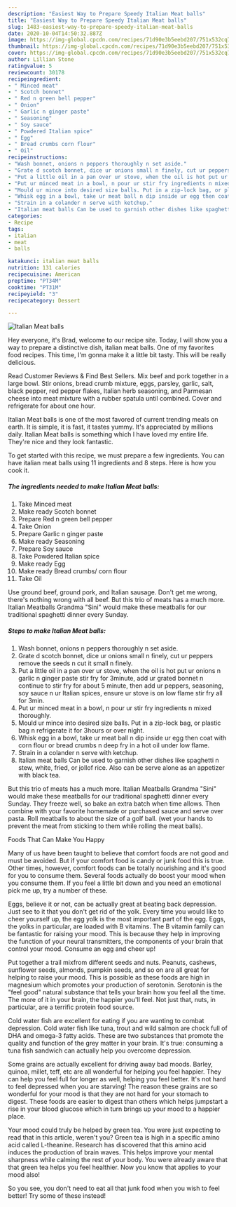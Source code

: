 ```yaml
---
description: "Easiest Way to Prepare Speedy Italian Meat balls"
title: "Easiest Way to Prepare Speedy Italian Meat balls"
slug: 1483-easiest-way-to-prepare-speedy-italian-meat-balls
date: 2020-10-04T14:50:32.887Z
image: https://img-global.cpcdn.com/recipes/71d90e3b5eebd207/751x532cq70/italian-meat-balls-recipe-main-photo.jpg
thumbnail: https://img-global.cpcdn.com/recipes/71d90e3b5eebd207/751x532cq70/italian-meat-balls-recipe-main-photo.jpg
cover: https://img-global.cpcdn.com/recipes/71d90e3b5eebd207/751x532cq70/italian-meat-balls-recipe-main-photo.jpg
author: Lillian Stone
ratingvalue: 5
reviewcount: 30178
recipeingredient:
- " Minced meat"
- " Scotch bonnet"
- " Red n green bell pepper"
- " Onion"
- " Garlic n ginger paste"
- " Seasoning"
- " Soy sauce"
- " Powdered Italian spice"
- " Egg"
- " Bread crumbs corn flour"
- " Oil"
recipeinstructions:
- "Wash bonnet, onions n peppers thoroughly n set aside."
- "Grate d scotch bonnet, dice ur onions small n finely, cut ur peppers remove the seeds n cut it small n finely."
- "Put a little oil in a pan over ur stove, when the oil is hot put ur onions n garlic n ginger paste stir fry for 3minute, add ur grated bonnet n continue to stir fry for about 5 minute, then add ur peppers, seasoning, soy sauce n ur Italian spices, ensure ur stove is on low flame stir fry all for 3min."
- "Put ur minced meat in a bowl, n pour ur stir fry ingredients n mixed thoroughly."
- "Mould ur mince into desired size balls. Put in a zip-lock bag, or plastic bag n refrigerate it for 3hours or over night."
- "Whisk egg in a bowl, take ur meat ball n dip inside ur egg then coat with corn flour or bread crumbs n deep fry in a hot oil under low flame."
- "Strain in a colander n serve with ketchup."
- "Italian meat balls Can be used to garnish other dishes like spaghetti n stew, white, fried, or jollof rice. Also can be serve alone as an appetizer with black tea."
categories:
- Recipe
tags:
- italian
- meat
- balls

katakunci: italian meat balls 
nutrition: 131 calories
recipecuisine: American
preptime: "PT34M"
cooktime: "PT31M"
recipeyield: "3"
recipecategory: Dessert

---
```



![Italian Meat balls](https://img-global.cpcdn.com/recipes/71d90e3b5eebd207/751x532cq70/italian-meat-balls-recipe-main-photo.jpg)

Hey everyone, it's Brad, welcome to our recipe site. Today, I will show you a way to prepare a distinctive dish, italian meat balls. One of my favorites food recipes. This time, I'm gonna make it a little bit tasty. This will be really delicious.

Read Customer Reviews &amp; Find Best Sellers. Mix beef and pork together in a large bowl. Stir onions, bread crumb mixture, eggs, parsley, garlic, salt, black pepper, red pepper flakes, Italian herb seasoning, and Parmesan cheese into meat mixture with a rubber spatula until combined. Cover and refrigerate for about one hour.

Italian Meat balls is one of the most favored of current trending meals on earth. It is simple, it is fast, it tastes yummy. It's appreciated by millions daily. Italian Meat balls is something which I have loved my entire life. They're nice and they look fantastic.


To get started with this recipe, we must prepare a few ingredients. You can have italian meat balls using 11 ingredients and 8 steps. Here is how you cook it.

<!--inarticleads1-->

##### The ingredients needed to make Italian Meat balls:

1. Take  Minced meat
1. Make ready  Scotch bonnet
1. Prepare  Red n green bell pepper
1. Take  Onion
1. Prepare  Garlic n ginger paste
1. Make ready  Seasoning
1. Prepare  Soy sauce
1. Take  Powdered Italian spice
1. Make ready  Egg
1. Make ready  Bread crumbs/ corn flour
1. Take  Oil


Use ground beef, ground pork, and Italian sausage. Don&#39;t get me wrong, there&#39;s nothing wrong with all beef. But this trio of meats has a much more. Italian Meatballs Grandma &#34;Sini&#34; would make these meatballs for our traditional spaghetti dinner every Sunday. 

<!--inarticleads2-->

##### Steps to make Italian Meat balls:

1. Wash bonnet, onions n peppers thoroughly n set aside.
1. Grate d scotch bonnet, dice ur onions small n finely, cut ur peppers remove the seeds n cut it small n finely.
1. Put a little oil in a pan over ur stove, when the oil is hot put ur onions n garlic n ginger paste stir fry for 3minute, add ur grated bonnet n continue to stir fry for about 5 minute, then add ur peppers, seasoning, soy sauce n ur Italian spices, ensure ur stove is on low flame stir fry all for 3min.
1. Put ur minced meat in a bowl, n pour ur stir fry ingredients n mixed thoroughly.
1. Mould ur mince into desired size balls. Put in a zip-lock bag, or plastic bag n refrigerate it for 3hours or over night.
1. Whisk egg in a bowl, take ur meat ball n dip inside ur egg then coat with corn flour or bread crumbs n deep fry in a hot oil under low flame.
1. Strain in a colander n serve with ketchup.
1. Italian meat balls Can be used to garnish other dishes like spaghetti n stew, white, fried, or jollof rice. Also can be serve alone as an appetizer with black tea.


But this trio of meats has a much more. Italian Meatballs Grandma &#34;Sini&#34; would make these meatballs for our traditional spaghetti dinner every Sunday. They freeze well, so bake an extra batch when time allows. Then combine with your favorite homemade or purchased sauce and serve over pasta. Roll meatballs to about the size of a golf ball. (wet your hands to prevent the meat from sticking to them while rolling the meat balls). 

Foods That Can Make You Happy


Many of us have been taught to believe that comfort foods are not good and must be avoided. But if your comfort food is candy or junk food this is true. Other times, however, comfort foods can be totally nourishing and it's good for you to consume them. Several foods actually do boost your mood when you consume them. If you feel a little bit down and you need an emotional pick me up, try a number of these.

Eggs, believe it or not, can be actually great at beating back depression. Just see to it that you don't get rid of the yolk. Every time you would like to cheer yourself up, the egg yolk is the most important part of the egg. Eggs, the yolks in particular, are loaded with B vitamins. The B vitamin family can be fantastic for raising your mood. This is because they help in improving the function of your neural transmitters, the components of your brain that control your mood. Consume an egg and cheer up!

Put together a trail mixfrom different seeds and nuts. Peanuts, cashews, sunflower seeds, almonds, pumpkin seeds, and so on are all great for helping to raise your mood. This is possible as these foods are high in magnesium which promotes your production of serotonin. Serotonin is the "feel good" natural substance that tells your brain how you feel all the time. The more of it in your brain, the happier you'll feel. Not just that, nuts, in particular, are a terrific protein food source.

Cold water fish are excellent for eating if you are wanting to combat depression. Cold water fish like tuna, trout and wild salmon are chock full of DHA and omega-3 fatty acids. These are two substances that promote the quality and function of the grey matter in your brain. It's true: consuming a tuna fish sandwich can actually help you overcome depression. 

Some grains are actually excellent for driving away bad moods. Barley, quinoa, millet, teff, etc are all wonderful for helping you feel happier. They can help you feel full for longer as well, helping you feel better. It's not hard to feel depressed when you are starving! The reason these grains are so wonderful for your mood is that they are not hard for your stomach to digest. These foods are easier to digest than others which helps jumpstart a rise in your blood glucose which in turn brings up your mood to a happier place.

Your mood could truly be helped by green tea. You were just expecting to read that in this article, weren't you? Green tea is high in a specific amino acid called L-theanine. Research has discovered that this amino acid induces the production of brain waves. This helps improve your mental sharpness while calming the rest of your body. You were already aware that that green tea helps you feel healthier. Now you know that applies to your mood also!

So you see, you don't need to eat all that junk food when you wish to feel better! Try some of these instead!

